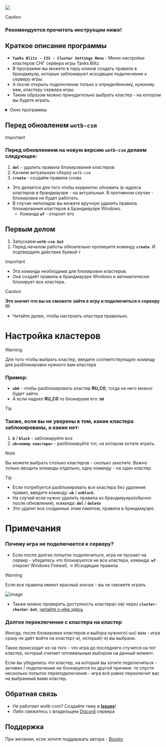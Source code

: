 ![](https://repository-images.githubusercontent.com/470124242/8a45d49c-74da-4a70-a190-03046d1691ea)

> [!caution]
> ### Рекомендуется прочитать инструкции ниже!

## Краткое описание программы
- **`Tanks Blitz - CIS - Cluster Settings Menu`** - Меню настройки кластеров СНГ сервера игры Tanks Blitz.
- В программе вы можете в пару кликов создать правила в брандмауэр, которые заблокируют исходящее подключение к серверу игры.
- А после открыть подключение только к определённому, нужному вам, кластеру сервера игры.
- Таким образом можно принудительно выбрать кластер - на котором вы будете играть.

<details>
  <summary>Окно программы</summary>
  
  ![image](https://github.com/user-attachments/assets/4a5f7d8e-d837-4aee-9114-b75a4535e19a)

</details>


## Перед обновленем `wotb-csm`
>[!important]
> ### Перед обновлением на новую версию `wotb-csm` делаем следующее:
> 1. **`del`** - удалить правила блокирования клаcтеров
> 2. Качаем актуальную сборку `wotb-csm`
> 3.  **`create`** - создаём правила снова
> - Это делается для того чтобы корректно обновить ip-адреса кластеров в брандмауэре - на актуальные. В противном случае - блокировка не будет работать.
> - В случае неполадок вы можете вручную удалить правила блокирования кластеров в Брандмауэре Windows.
>   * Команда **`wf`** - откроет его


## Первым делом
1) Запускаем **`wotb-csm.bat`**
2) Перед началом работы обязательно пропишите команду **`create`**. И подтвердите действие буквой `Y`
>[!important]
> - Эта команда необходима для блокировки кластеров.
> - Она создаёт правила в брандмауэре Windows и автоматически блокирует все кластера.

> [!caution]
> **Это значит что вы не сможете зайти в игру и подключиться к серверу !!!**
> - Читайте далее, чтобы настроить кластера правильно.


# Настройка кластеров
> [!warning]
> Для того чтобы выбрать кластер, введите соответствующую команду для разблокировки нужного вам кластера

### Пример:
- **`ub0`** - чтобы разблокировать кластер **RU_C0**, тогда на него можно будет зайти.
- А если надоел **RU_C0** то блокируем его: **`b0`**

> [!tip]
> ### Также, если вы не уверены в том, какие кластера заблокированы, а какие нет:
> 1. **`b`** / **`block`** - заблокируйте все
> 2. **`ub<номер кластера>`** - разблокируйте тот, на котором хотите играть.

>[!note]
> Вы можете выбрать столько кластеров - сколько захотите. Важно только вводить команды отдельно, одну команду - на один кластер.

> [!tip]
> - Если потребуется разблокировать все кластера без удаления правил, введите команду: **`ub`** / **`unblock`**.
> - На случай если нужно удалить правила из брандмауэра(обычно после обновления), команда: **`del`** / **`delete`**
> - Это удалит все созданные этим пакетом, правила в брандмауэре.


# Примечания

  ### Почему игра не подключается к серверу?
  
  - Если после долгих попыток подключиться, игра не пускает на сервер - убедитесь что блокируются не все кластера, команда: **`wf`** откроет Windows Firewall, -> Исходящие правила
  > [!warning]
  > Если все правила имеют красный значок - вы не сможете играть
  > 
  > ![image](https://github.com/user-attachments/assets/08f0d0ed-2f8e-44a6-b6d1-d8390ca042ab)
  
  - Также можно проверить доступность кластера(-ов) через **`cluster-checker.bat`**, [читайте о нём здесь](https://github.com/N3M1X10/wotb-csm/blob/master/cluster-checker-guide.md)


### Долгое переключение с кластера на кластер

Иногда, после блокировки кластеров и выбора нужного(-ых) вам - игра сразу не даёт войти на кластер(-а), который(-е) вы выбрали.

Такое происходит из-за того - что игра до последнего стучится на тот кластер, который считает оптимальным выбором на данный момент.

Если вы убедились что кластер, на который вы хотите подключиться - активен / подключение не блокируется по другой причине: то спустя несколько попыток переподключения - игра всё равно переключит вас на выбранный вами кластер.  



## Обратная связь
- Не работает wotb-csm? Создайте тему в **[Issues](https://github.com/N3M1X10/wotb-csm/issues)**!
- Либо свяжитесь с владельцем [Discord](https://discord.gg/2jJ3Qn4) сервера

## Поддержка
При желании, если хотите поддержать автора - [Boosty](https://boosty.to/nemix/donate)
